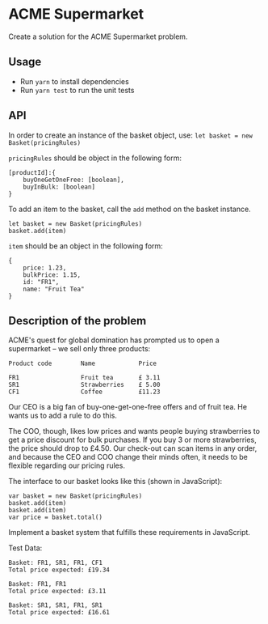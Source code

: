 # ACME Supermarket

Create a solution for the ACME Supermarket problem.

## Usage

*   Run `yarn` to install dependencies
*   Run `yarn test` to run the unit tests

## API

In order to create an instance of the basket object, use: 
`let basket = new Basket(pricingRules)`

`pricingRules` should be object in the following form:
    
    [productId]:{
        buyOneGetOneFree: [boolean],
        buyInBulk: [boolean]
    }

To add an item to the basket, call the `add` method on the basket instance.

    let basket = new Basket(pricingRules)
    basket.add(item)

`item` should be an object in the following form:
    
    {
        price: 1.23,
        bulkPrice: 1.15,
        id: "FR1",
        name: "Fruit Tea"
    }


## Description of the problem

ACME's quest for global domination has prompted us to open a supermarket – we sell only three products:

    Product code        Name            Price

    FR1                 Fruit tea       £ 3.11
    SR1                 Strawberries    £ 5.00
    CF1                 Coffee          £11.23

Our CEO is a big fan of buy-one-get-one-free offers and of fruit tea. He wants us to add a rule to do this.

The COO, though, likes low prices and wants people buying strawberries to get a price discount for bulk purchases. If you buy 3 or more strawberries, the price should drop to £4.50.
Our check-out can scan items in any order, and because the CEO and COO change their minds often, it needs to be flexible regarding our pricing rules.

The interface to our basket looks like this (shown in JavaScript):

    var basket = new Basket(pricingRules)
    basket.add(item)
    basket.add(item)
    var price = basket.total()

Implement a basket system that fulfills these requirements in JavaScript.

Test Data:

    Basket: FR1, SR1, FR1, CF1
    Total price expected: £19.34

    Basket: FR1, FR1
    Total price expected: £3.11

    Basket: SR1, SR1, FR1, SR1
    Total price expected: £16.61
